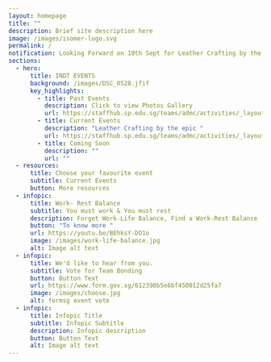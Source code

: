 ```yaml
---
layout: homepage
title: ""
description: Brief site description here
image: /images/isomer-logo.svg
permalink: /
notification: Looking Forward on 10th Sept for Leather Crafting by the epic
sections:
  - hero:
      title: INDT EVENTS
      background: /images/DSC_0528.jfif
      key_highlights:
        - title: Past Events
          description: Click to view Photos Gallery
          url: https://staffhub.sp.edu.sg/teams/admc/activities/_layouts/15/start.aspx#/
        - title: Current Events
          description: "Leather Crafting by the epic "
          url: https://staffhub.sp.edu.sg/teams/admc/activities/_layouts/15/start.aspx#/
        - title: Coming Soon
          description: ""
          url: ""
  - resources:
      title: Choose your favourite event
      subtitle: Current Events
      button: More resources
  - infopic:
      title: Work- Rest Balance
      subtitle: You must work & You must rest
      description: Forget Work-Life Balance, Find a Work-Rest Balance
      button: "To know more "
      url: https://youtu.be/BEhksY-DO1o
      image: /images/work-life-balance.jpg
      alt: Image alt text
  - infopic:
      title: We'd like to hear from you.
      subtitle: Vote for Team Bonding
      button: Button Text
      url: https://www.form.gov.sg/612390b5e6bf450012d25fa7
      image: /images/choose.jpg
      alt: formsg event vote
  - infopic:
      title: Infopic Title
      subtitle: Infopic Subtitle
      description: Infopic description
      button: Button Text
      alt: Image alt text
---
```

